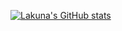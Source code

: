 [![Lakuna's GitHub stats](https://github-readme-stats.vercel.app/api?username=Lakuna&count_private=true&show_icons=true&theme=tokyonight&include_all_commits=true)](https://github.com/anuraghazra/github-readme-stats)
